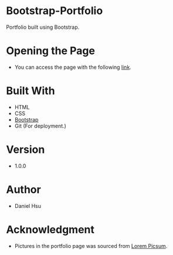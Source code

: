 # Bootstrap-Portfolio
Portfolio built using Bootstrap.

# Opening the Page
- You can access the page with the following [link](https://majorazero.github.io/Bootstrap-Portfolio/).

# Built With
- HTML
- CSS
- [Bootstrap](https://getbootstrap.com/)
- Git (For deployment.)

# Version
- 1.0.0

# Author
- Daniel Hsu

# Acknowledgment
- Pictures in the portfolio page was sourced from [Lorem Picsum](https://picsum.photos/).
